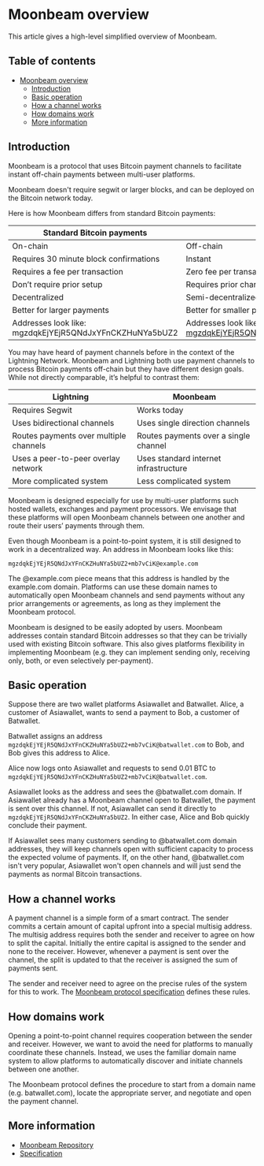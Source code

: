 # Moonbeam overview

This article gives a high-level simplified overview of Moonbeam.

## Table of contents

   * [Moonbeam overview](#moonbeam-overview)
      * [Introduction](#introduction)
      * [Basic operation](#basic-operation)
      * [How a channel works](#how-a-channel-works)
      * [How domains work](#how-domains-work)
      * [More information](#more-information)

## Introduction

Moonbeam is a protocol that uses Bitcoin payment channels to facilitate instant off-chain payments between multi-user platforms.

Moonbeam doesn't require segwit or larger blocks, and can be deployed on the
Bitcoin network today.

Here is how Moonbeam differs from standard Bitcoin payments:

| Standard Bitcoin payments | Moonbeam payments |
| --- | --- |
| On-chain | Off-chain |
| Requires 30 minute block confirmations | Instant |
| Requires a fee per transaction | Zero fee per transaction (though platforms may charge) |
| Don’t require prior setup | Requires prior channel setup |
| Decentralized | Semi-decentralized |
| Better for larger payments | Better for smaller payments |
| Addresses look like: mgzdqkEjYEjR5QNdJxYFnCKZHuNYa5bUZ2 | Addresses look like: mgzdqkEjYEjR5QNdJxYFnCKZHuNYa5bUZ2+mb7vCiK@example.com |

You may have heard of payment channels before in the context of the Lightning Network. Moonbeam and Lightning both use payment channels to process Bitcoin payments off-chain but they have different design goals. While not directly comparable, it’s helpful to contrast them:

| Lightning | Moonbeam |
| --- | --- |
| Requires Segwit | Works today |
| Uses bidirectional channels | Uses single direction channels |
| Routes payments over multiple channels | Routes payments over a single channel |
| Uses a peer-to-peer overlay network | Uses standard internet infrastructure |
| More complicated system | Less complicated system |

Moonbeam is designed especially for use by multi-user platforms such hosted wallets, exchanges and payment processors. We envisage that these platforms will open Moonbeam channels between one another and route their users’ payments through them.

Even though Moonbeam is a point-to-point system, it is still designed to work in a decentralized way. An address in Moonbeam looks like this:

`mgzdqkEjYEjR5QNdJxYFnCKZHuNYa5bUZ2+mb7vCiK@example.com`

The @example.com piece means that this address is handled by the example.com domain. Platforms can use these domain names to automatically open Moonbeam channels and send payments without any prior arrangements or agreements, as long as they implement the Moonbeam protocol.

Moonbeam is designed to be easily adopted by users. Moonbeam addresses contain standard Bitcoin addresses so that they can be trivially used with existing Bitcoin software. This also gives platforms flexibility in implementing Moonbeam (e.g. they can implement sending only, receiving only, both, or even selectively per-payment).

## Basic operation

Suppose there are two wallet platforms Asiawallet and Batwallet.
Alice, a customer of Asiawallet, wants to send a payment to Bob, a customer
of Batwallet.

Batwallet assigns an address
`mgzdqkEjYEjR5QNdJxYFnCKZHuNYa5bUZ2+mb7vCiK@batwallet.com` to Bob, and Bob
gives this address to Alice.

Alice now logs onto Asiawallet and requests to send 0.01 BTC to
`mgzdqkEjYEjR5QNdJxYFnCKZHuNYa5bUZ2+mb7vCiK@batwallet.com`.

Asiawallet looks as the address and sees the @batwallet.com domain. If
Asiawallet already has a Moonbeam channel open to Batwallet, the payment is
sent over this channel. If not, Asiawallet can send it directly to
`mgzdqkEjYEjR5QNdJxYFnCKZHuNYa5bUZ2`. In either case, Alice and Bob quickly
conclude their payment.

If Asiawallet sees many customers sending to @batwallet.com domain addresses,
they will keep channels open with sufficient capacity to process the expected
volume of payments. If, on the other hand, @batwallet.com isn't very popular,
Asiawallet won't open channels and will just send the payments as normal Bitcoin
transactions.

## How a channel works

A payment channel is a simple form of a smart contract.
The sender commits a certain amount of capital upfront into a special multisig
address. The multisig address requires both the sender and receiver to agree
on how to split the capital. Initially the entire capital is assigned to the
sender and none to the receiver. However, whenever a payment is sent over the
channel, the split is updated to that the receiver is assigned the sum of
payments sent.

The sender and receiver need to agree on the precise rules of the system for
this to work. The [Moonbeam protocol specification](spec.md) defines these
rules.

## How domains work

Opening a point-to-point channel requires cooperation between the sender and
receiver. However, we want to avoid the need for platforms to manually
coordinate these channels. Instead, we uses the familiar domain name system
to allow platforms to automatically discover and initiate channels between
one another.

The Moonbeam protocol defines the procedure to start from a domain name
(e.g. batwallet.com), locate the appropriate server, and negotiate and open the
payment channel.

## More information

- [Moonbeam Repository](https://github.com/luno/moonbeam)
- [Specification](spec.md)

